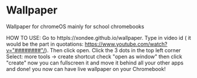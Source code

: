 # Wallpaper
Wallpaper for chromeOS
mainly for school chromebooks

HOW TO USE:
Go to httpls://xondee.github.io/wallpaper.
Type in video id ( it would be the part in quotations: https://www.youtube.com/watch?v="########"/).
Then click open.
Click the 3 dots in the top left corner
Select: more tools -> create shortcut
check "open as window" then click "create"
now you can fullscreen it and move it behind all your other apps
and done! you now can have live wallpaper on your Chromebook!

